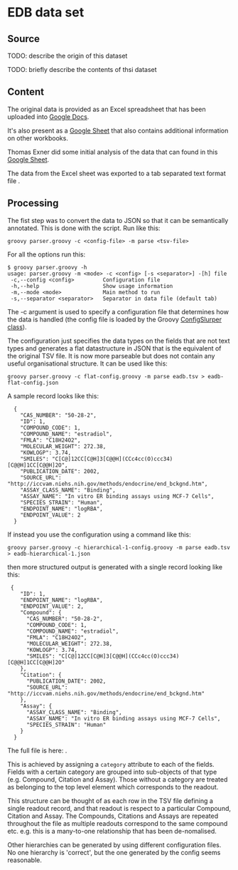 # EDB data set

## Source

TODO: describe the origin of this dataset

TODO: briefly describe the contents of thsi dataset

## Content

The original data is provided as an Excel spreadsheet that has been uploaded into
[Google Docs](https://drive.google.com/file/d/1J_VFEI5enk_YTqHY-ejdjWspv59XMaXc/view?ths=true).

It's also present as a [Google Sheet](https://docs.google.com/spreadsheets/d/1f5J4JUNRINohz9kJXy7g9UT2wxJA0fCWg_40PJkWE8E/edit#gid=1121551817) that also contains additional information on other workbooks.

Thomas Exner did some initial analysis of the data that can found in this [Google Sheet](https://docs.google.com/spreadsheets/d/1kg8-6HEn-ikSloNtWTX8O8Aanzi_-h7Cg-H4NwhO_HQ/edit#gid=1933108353).

The data from the Excel sheet was exported to a tab separated text format file [](eadb.tsv). 

## Processing

The fist step was to convert the data to JSON so that it can be semantically annotated.
This is done with the [](parser.groovy) script. Run like this:

```
groovy parser.groovy -c <config-file> -m parse <tsv-file>
```
For all the options run this:
```
$ groovy parser.groovy -h
usage: parser.groovy -m <mode> -c <config> [-s <separator>] -[h] file
 -c,--config <config>         Configuration file
 -h,--help                    Show usage information
 -m,--mode <mode>             Main method to run
 -s,--separator <separator>   Separator in data file (default tab)
```

The -c argument is used to specify a configuration file that determines how the data is handled (the config file is loaded by the Groovy [ConfigSlurper class](http://docs.groovy-lang.org/latest/html/gapi/groovy/util/ConfigSlurper.html)).

The [](flat-config.groovy) configuration just specifies the data types on the fields that are not text types and generates a flat datastructure in JSON that is the equivalent of the original TSV file. It is now more parseable but does not contain any useful organisational  structure. It can be used like this:
```
groovy parser.groovy -c flat-config.groovy -m parse eadb.tsv > eadb-flat-config.json
```
A sample record looks like this:

```
  {
    "CAS_NUMBER": "50-28-2",
    "ID": 1,
    "COMPOUND_CODE": 1,
    "COMPOUND_NAME": "estradiol",
    "FMLA": "C18H24O2",
    "MOLECULAR_WEIGHT": 272.38,
    "KOWLOGP": 3.74,
    "SMILES": "C[C@]12CC[C@H]3[C@@H](CCc4cc(O)ccc34)[C@@H]1CC[C@@H]2O",
    "PUBLICATION_DATE": 2002,
    "SOURCE_URL": "http://iccvam.niehs.nih.gov/methods/endocrine/end_bckgnd.htm",
    "ASSAY_CLASS_NAME": "Binding",
    "ASSAY_NAME": "In vitro ER binding assays using MCF-7 Cells",
    "SPECIES_STRAIN": "Human",
    "ENDPOINT_NAME": "logRBA",
    "ENDPOINT_VALUE": 2
  }
```

If instead you use the [](hierarchical-1-config.groovy) configuration using a command like this:
```
groovy parser.groovy -c hierarchical-1-config.groovy -m parse eadb.tsv > eadb-hierarchical-1.json
```
then more structured output is generated with a single record looking like this:

```
 {
    "ID": 1,
    "ENDPOINT_NAME": "logRBA",
    "ENDPOINT_VALUE": 2,
    "Compound": {
      "CAS_NUMBER": "50-28-2",
      "COMPOUND_CODE": 1,
      "COMPOUND_NAME": "estradiol",
      "FMLA": "C18H24O2",
      "MOLECULAR_WEIGHT": 272.38,
      "KOWLOGP": 3.74,
      "SMILES": "C[C@]12CC[C@H]3[C@@H](CCc4cc(O)ccc34)[C@@H]1CC[C@@H]2O"
    },
    "Citation": {
      "PUBLICATION_DATE": 2002,
      "SOURCE_URL": "http://iccvam.niehs.nih.gov/methods/endocrine/end_bckgnd.htm"
    },
    "Assay": {
      "ASSAY_CLASS_NAME": "Binding",
      "ASSAY_NAME": "In vitro ER binding assays using MCF-7 Cells",
      "SPECIES_STRAIN": "Human"
    }
  }
```
The full file is here: [](eadb-hierarchical-1.json).

This is achieved by assigning a `category` attribute to each of the fields. Fields with a certain category are grouped into sub-objects of that type (e.g. Compound, Citation and Assay). Those without a category are treated as belonging to the top level element which corresponds to the readout.

This structure can be thought of as each row in the TSV file defining a single readout record, and that readout is respect to a particular Compound, Citation and Assay. The Compounds, Citations and Assays are repeated throughout the file as multiple readouts correspond to the same compound etc. e.g. this is a many-to-one relationship that has been de-nomalised.

Other hierarchies can be generated by using different configuration files. No one hierarchy is 'correct', but the one generated by the [](hierarchical-1-config.groovy) config seems reasonable.
